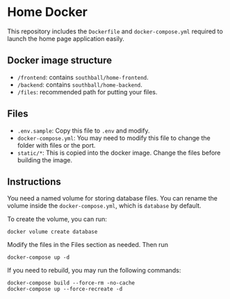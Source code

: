 # Home Docker

This repository includes the `Dockerfile` and `docker-compose.yml` required to launch the home page application easily.

## Docker image structure

- `/frontend`: contains `southball/home-frontend`.
- `/backend`: contains `southball/home-backend`.
- `/files`: recommended path for putting your files.

## Files

- `.env.sample`: Copy this file to `.env` and modify.
- `docker-compose.yml`: You may need to modify this file to change the folder with files or the port.
- `static/*`: This is copied into the docker image. Change the files before building the image.

## Instructions

You need a named volume for storing database files. You can rename the volume inside the `docker-compose.yml`, which is `database` by default.

To create the volume, you can run:

```shell script
docker volume create database
```

Modify the files in the Files section as needed. Then run

```shell script
docker-compose up -d
```

If you need to rebuild, you may run the following commands:

```shell script
docker-compose build --force-rm -no-cache
docker-compose up --force-recreate -d
```
